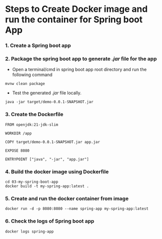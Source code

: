# Steps to Create Docker image and run the container for Spring boot App
### 1. Create a Spring boot app
### 2. Package the spring boot app to generate *.jar* file for the app
- Open a terminal/cmd in spring boot app root directory and run the following command
```
mvnw clean package
```
- Test the generated *.jar* file locally.
```
java -jar target/demo-0.0.1-SNAPSHOT.jar
```
### 3. Create the Dockerfile
```
FROM openjdk:21-jdk-slim

WORKDIR /app

COPY target/demo-0.0.1-SNAPSHOT.jar app.jar

EXPOSE 8080

ENTRYPOINT ["java", "-jar", "app.jar"]
```
### 4. Build the docker image using Dockerfile
```
cd 03-my-spring-boot-app
docker build -t my-spring-app:latest .
```

### 5. Create and run the docker container from image
```
docker run -d -p 8080:8080 --name spring-app my-spring-app:latest
```
### 6. Check the logs of Spring boot app
```
docker logs spring-app
```